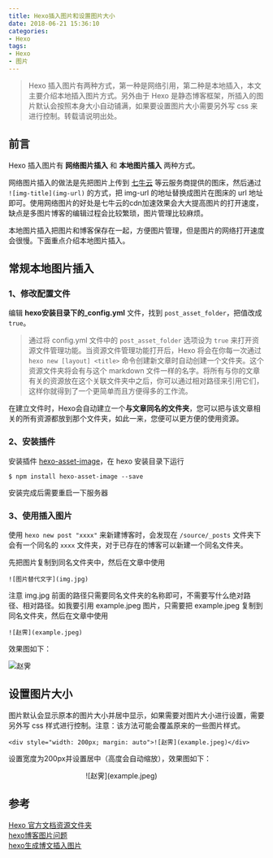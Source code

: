 ```yaml
---
title: Hexo插入图片和设置图片大小
date: 2018-06-21 15:36:10
categories:
- Hexo
tags:
- Hexo
- 图片
---
```


> Hexo 插入图片有两种方式，第一种是网络引用，第二种是本地插入，本文主要介绍本地插入图片方式。另外由于 Hexo 是静态博客框架，所插入的图片默认会按照本身大小自动铺满，如果要设置图片大小需要另外写 css 来进行控制。转载请说明出处。

<!--more-->
## 前言
Hexo 插入图片有 **网络图片插入** 和 **本地图片插入** 两种方式。

网络图片插入的做法是先把图片上传到 [七牛云](https://www.qiniu.com/) 等云服务商提供的图床，然后通过 `![img-title](img-url)` 的方式，把 img-url 的地址替换成图片在图床的 url 地址即可。使用网络图片的好处是七牛云的cdn加速效果会大大提高图片的打开速度，缺点是多图片博客的编辑过程会比较繁琐，图片管理比较麻烦。

本地图片插入把图片和博客保存在一起，方便图片管理，但是图片的网络打开速度会很慢。下面重点介绍本地图片插入。

## 常规本地图片插入

### 1、修改配置文件
编辑 **hexo安装目录下的_config.yml** 文件，找到 `post_asset_folder`，把值改成 `true`。
> 通过将 config.yml 文件中的 `post_asset_folder` 选项设为 `true` 来打开资源文件管理功能。当资源文件管理功能打开后，Hexo 将会在你每一次通过 `hexo new [layout] <title>` 命令创建新文章时自动创建一个文件夹。这个资源文件夹将会有与这个 markdown 文件一样的名字。将所有与你的文章有关的资源放在这个关联文件夹中之后，你可以通过相对路径来引用它们，这样你就得到了一个更简单而且方便得多的工作流。

在建立文件时，Hexo会自动建立一个**与文章同名的文件夹**，您可以把与该文章相关的所有资源都放到那个文件夹，如此一来，您便可以更方便的使用资源。

### 2、安装插件
安装插件 [hexo-asset-image](https://github.com/CodeFalling/hexo-asset-image)，在 hexo 安装目录下运行

```
$ npm install hexo-asset-image --save
```

安装完成后需要重启一下服务器

### 3、使用插入图片
使用 `hexo new post "xxxx"` 来新建博客时，会发现在 `/source/_posts` 文件夹下会有一个同名的 `xxxx` 文件夹，对于已存在的博客可以新建一个同名文件夹。

先把图片复制到同名文件夹中，然后在文章中使用

```
![图片替代文字](img.jpg)
```

注意 img.jpg 前面的路径只需要同名文件夹的名称即可，不需要写什么绝对路径、相对路径。如我要引用 example.jpeg 图片，只需要把 example.jpeg 复制到同名文件夹，然后在文章中使用

```
![赵霁](example.jpeg)
```

效果图如下：

![赵霁](example.jpeg)

## 设置图片大小
图片默认会显示原本的图片大小并居中显示，如果需要对图片大小进行设置，需要另外写 css 样式进行控制。注意：该方法可能会覆盖原来的一些图片样式。

```
<div style="width: 200px; margin: auto">![赵霁](example.jpeg)</div>

```
设置宽度为200px并设置居中（高度会自动缩放），效果图如下：
<div style="width: 200px; margin: auto">![赵霁](example.jpeg)</div>

## 参考
[Hexo 官方文档资源文件夹](https://hexo.io/zh-cn/docs/asset-folders.html)  
[hexo博客图片问题](https://www.jianshu.com/p/c2ba9533088a)  
[hexo生成博文插入图片](https://blog.csdn.net/sugar_rainbow/article/details/57415705)
